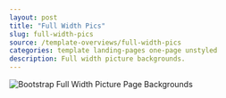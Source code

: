 ```yaml
---
layout: post
title: "Full Width Pics"
slug: full-width-pics
source: /template-overviews/full-width-pics
categories: template landing-pages one-page unstyled
description: Full width picture backgrounds.
---
```


<img src="/assets/img/templates/full-width-pics.jpg" class="img-responsive" alt="Bootstrap Full Width Picture Page Backgrounds">